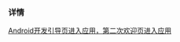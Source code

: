 ### 详情
[Android开发引导页进入应用，第二次欢迎页进入应用](https://blog.csdn.net/juer2017/article/details/78862602?spm=1001.2014.3001.5502)

